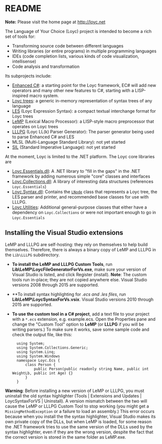 # README

**Note:** Please visit the home page at http://loyc.net

The Language of Your Choice (Loyc) project is intended to become a rich set of tools for:

- Transforming source code between different languages
- Writing libraries (or entire programs) in multiple programming languages
- IDEs (code completion lists, various kinds of code visualization, intellisense)
- Code analysis and transformation

Its subprojects include:

- [Enhanced C#](https://sourceforge.net/p/loyc/wiki/Ecs/): a starting point for the Loyc framework, EC# will add new operators and many other new features to C#, starting with a LISP-inspired macro system.
- [Loyc trees](http://sourceforge.net/p/loyc/wiki/Loyc%20trees/): a generic in-memory representation of syntax trees of any language
- [LES](http://sourceforge.net/p/loyc/wiki/LES/) (Loyc Expression Syntax): a compact textual interchange format for Loyc trees
- [LeMP](https://sourceforge.net/p/loyc/wiki/LEL/#lemp) (Lexical Macro Processor): a LISP-style macro preprocessor that operates on Loyc trees
- [LLLPG](http://www.codeproject.com/Articles/664785/A-New-Parser-Generator-for-Csharp) (Loyc LL(k) Parser Generator): The parser generator being used to parse Enhanced C# and LES
- MLSL (Multi-Language Standard Library): not yet started
- [SIL](https://sourceforge.net/p/loyc/wiki/Standard%20Imperative%20Language/) (Standard Imperative Language): not yet started

At the moment, Loyc is limited to the .NET platform. The Loyc core libraries are

- [Loyc.Essentials.dll](https://sourceforge.net/p/loyc/wiki/Loyc.Essentials/): A .NET library to "fill in the gaps" in the .NET framework by adding numerous simple "core" classes and interfaces
- [Loyc.Collections.dll](https://sourceforge.net/p/loyc/wiki/Loyc.Collections/): A library of interesting data structures (references `Loyc.Essentials`)
- [Loyc.Syntax.dll](https://sourceforge.net/p/loyc/wiki/Loyc.Syntax/): Contains the [`LNode`](https://github.com/qwertie/Loyc/blob/master/Src/Loyc.Syntax/Nodes/LNode.cs) class that represents a Loyc tree, the LES parser and printer, and recommended base classes for use with LLLPG.
- [Loyc.Utilities](https://sourceforge.net/p/loyc/wiki/Loyc.Utilities/): Additional general-purpose classes that either have a dependency on `Loyc.Collections` or were not important enough to go in `Loyc.Essentials`

Installing the Visual Studio extensions
---------------------------------------

LeMP and LLLPG are self-hosting: they rely on themselves to help build themselves. Therefore, there is always a binary copy of LeMP and LLLPG in the `Lib\LLLPG` subdirectory.

- **To install the LeMP and LLLPG Custom Tools**, run **Lib\LeMP\LoycFileGeneratorForVs.exe**, make sure your version of Visual Studio is listed, and click Register (install). **Note**: The custom tools run in-place; they are not copied anywhere else. Visual Studio versions 2008 through 2015 are supported.
- **To install syntax highlighting for *.ecs and *.les files**, run **Lib\LeMP\LoycSyntaxForVs.vsix**. Visual Studio versions 2010 through 2015 are supported.
- **To use the custom tool in a C# project**, add a text file to your project with a `*.ecs` extension, e.g. example.ecs. Open the Properties pane and change the "Custom Tool" option to **LeMP** (or **LLLPG** if you will be writing parsers.) To make sure it works, save some sample code and check the output file, like this:

		using System;
		using System.Collections.Generic;
		using System.Linq;
		using System.Windows
		namespace Loyc.Ecs {
			class Person {
				public Person(public readonly string Name, public int WeightLb, public int Age) {}
			}
		}

**Warning**: Before installing a new version of LeMP or LLLPG, you must uninstall the old syntax highlighter (Tools | Extensions and Updates | LoycSyntaxForVS | Uninstall). A version mismatch between the two will cause the LeMP or LLLPG Custom Tool to stop working (you might get a `MissingMethodException` or a failure to load an assembly.) This error occurs because when you install the the syntax highlighter, Visual Studio makes its own private copy of the DLLs, but when LeMP is loaded, for some reason the .NET framework tries to use the same version of the DLLs used by the syntax highlighter, even if they are the wrong version, despite the fact that the correct version is stored in the same folder as LeMP.exe.
